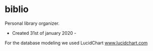 # biblio
Personal library organizer.

- Created 31st of january 2020 - 


For the database modeling we used LucidChart www.lucidchart.com

